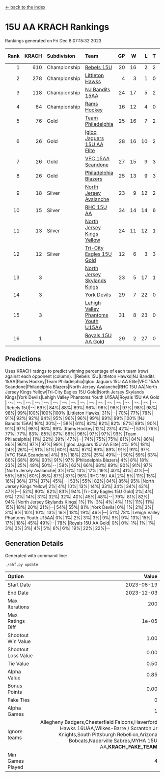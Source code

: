 [<- back to the index](readme.md)
# 15U AA KRACH Rankings
Rankings generated on Fri Dec  8 07:15:32 2023.

Rank|KRACH|Subdivision|Team|GP|W|L|T|OTW|OTL|SoS|Exp Wins|Win Diff
---:|---:|:---|:---|---:|---:|---:|---:|---:|---:|---:|---:|---:
1|610|Championship|[Rebels 15U](https://gamesheetstats.com/seasons/3659/teams/140654/schedule)|20|16|2|2|0|1|450|17.8|-0.0
2|278|Championship|[Littleton Hawks](https://gamesheetstats.com/seasons/3659/teams/177078/schedule)|4|3|1|0|0|0|153|3.8|-0.0
3|118|Championship|[NJ Bandits 15AA](https://gamesheetstats.com/seasons/3659/teams/140648/schedule)|24|17|5|2|0|1|98|18.9|0.0
4|84|Championship|[Rams Hockey](https://gamesheetstats.com/seasons/3659/teams/140653/schedule)|16|12|4|0|2|2|284|12.9|0.0
5|76|Gold|[Team Philadelphia](https://gamesheetstats.com/seasons/3659/teams/140657/schedule)|25|16|7|2|1|0|108|17.9|0.0
6|26|Gold|[Igloo Jaguars 15U AA Elite](https://gamesheetstats.com/seasons/3659/teams/140645/schedule)|28|16|10|2|1|2|27|17.9|0.0
7|26|Gold|[VFC 15AA Scandone](https://gamesheetstats.com/seasons/3659/teams/140659/schedule)|27|15|9|3|2|1|201|17.4|0.0
8|26|Gold|[Philadelphia Blazers](https://gamesheetstats.com/seasons/3659/teams/140652/schedule)|25|13|9|3|3|1|30|15.4|0.0
9|18|Silver|[North Jersey Avalanche](https://gamesheetstats.com/seasons/3659/teams/140649/schedule)|23|9|12|2|2|1|229|10.9|0.0
10|15|Silver|[RHC 15U AA](https://gamesheetstats.com/seasons/3659/teams/140655/schedule)|34|14|14|6|0|4|32|17.9|0.0
11|13|Silver|[North Jersey Kings Yellow](https://gamesheetstats.com/seasons/3659/teams/140650/schedule)|24|11|12|1|1|0|51|12.4|0.0
12|12|Silver|[Tri-City Eagles 15U Gold](https://gamesheetstats.com/seasons/3659/teams/140658/schedule)|12|6|3|3|0|0|11|8.4|0.0
13|3||[North Jersey Skylands Kings](https://gamesheetstats.com/seasons/3659/teams/140651/schedule)|23|5|17|1|0|1|98|6.4|0.0
14|3||[York Devils](https://gamesheetstats.com/seasons/3659/teams/140660/schedule)|29|7|22|0|2|2|43|7.9|0.0
15|3||[Lehigh Valley Phantoms Youth U15AA](https://gamesheetstats.com/seasons/3659/teams/140646/schedule)|31|8|23|0|0|1|20|8.9|0.0
16|1||[Royals 15U AA Gold](https://gamesheetstats.com/seasons/3659/teams/140656/schedule)|29|2|27|0|2|0|25|2.9|0.0

## Predictions
Uses KRACH ratings to predict winning percentage of each team (row) against each opponent (column).
||Rebels 15U|Littleton Hawks|NJ Bandits 15AA|Rams Hockey|Team Philadelphia|Igloo Jaguars 15U AA Elite|VFC 15AA Scandone|Philadelphia Blazers|North Jersey Avalanche|RHC 15U AA|North Jersey Kings Yellow|Tri-City Eagles 15U Gold|North Jersey Skylands Kings|York Devils|Lehigh Valley Phantoms Youth U15AA|Royals 15U AA Gold
| --: | --: | --: | --: | --: | --: | --: | --: | --: | --: | --: | --: | --: | --: | --: | --: | --: 
|Rebels 15U|--| 69%| 84%| 88%| 89%| 96%| 96%| 96%| 97%| 98%| 98%| 98%| 99%|100%|100%|100%
|Littleton Hawks| 31%|--| 70%| 77%| 78%| 91%| 92%| 92%| 94%| 95%| 96%| 96%| 99%| 99%| 99%|100%
|NJ Bandits 15AA| 16%| 30%|--| 58%| 61%| 82%| 82%| 82%| 87%| 89%| 90%| 91%| 97%| 98%| 98%| 99%
|Rams Hockey| 12%| 23%| 42%|--| 53%| 76%| 77%| 77%| 83%| 85%| 87%| 88%| 96%| 97%| 97%| 99%
|Team Philadelphia| 11%| 22%| 39%| 47%|--| 74%| 75%| 75%| 81%| 84%| 86%| 86%| 96%| 97%| 97%| 99%
|Igloo Jaguars 15U AA Elite|  4%|  9%| 18%| 24%| 26%|--| 51%| 51%| 60%| 64%| 67%| 69%| 89%| 91%| 91%| 97%
|VFC 15AA Scandone|  4%|  8%| 18%| 23%| 25%| 49%|--| 50%| 59%| 63%| 66%| 68%| 89%| 90%| 91%| 97%
|Philadelphia Blazers|  4%|  8%| 18%| 23%| 25%| 49%| 50%|--| 59%| 63%| 66%| 68%| 89%| 90%| 91%| 97%
|North Jersey Avalanche|  3%|  6%| 13%| 17%| 19%| 40%| 41%| 41%|--| 55%| 58%| 60%| 85%| 87%| 87%| 96%
|RHC 15U AA|  2%|  5%| 11%| 15%| 16%| 36%| 37%| 37%| 45%|--| 53%| 55%| 82%| 84%| 85%| 95%
|North Jersey Kings Yellow|  2%|  4%| 10%| 13%| 14%| 33%| 34%| 34%| 42%| 47%|--| 52%| 80%| 82%| 83%| 94%
|Tri-City Eagles 15U Gold|  2%|  4%|  9%| 12%| 14%| 31%| 32%| 32%| 40%| 45%| 48%|--| 79%| 81%| 82%| 94%
|North Jersey Skylands Kings|  1%|  1%|  3%|  4%|  4%| 11%| 11%| 11%| 15%| 18%| 20%| 21%|--| 54%| 55%| 81%
|York Devils|  0%|  1%|  2%|  3%|  3%|  9%| 10%| 10%| 13%| 16%| 18%| 19%| 46%|--| 51%| 78%
|Lehigh Valley Phantoms Youth U15AA|  0%|  1%|  2%|  3%|  3%|  9%|  9%|  9%| 13%| 15%| 17%| 18%| 45%| 49%|--| 78%
|Royals 15U AA Gold|  0%|  0%|  1%|  1%|  1%|  3%|  3%|  3%|  4%|  5%|  6%|  6%| 19%| 22%| 22%|--

## Generation Details

Generated with command line:
```
./ahf.py update
```

| Option | Value |
| :----- | ----: |
| Start Date | 2023-08-19 |
| End Date | 2023-12-03 |
| Max Iterations | 200 |
| Max Ratings Diff | 1e-05 |
| Shootout Win Value | 1.00 |
| Shootout Loss Value | 0.00 |
| Tie Value | 0.50 |
| Alpha Value | 0.85 |
| Bonus Points | 0.00 |
| Fake Ties | 0 |
| Alpha Games | 1 |
| Ignore teams | Allegheny Badgers,Chesterfield Falcons,Haverford Hawks 16UAA,Wilkes-Barre / Scranton Jr Knights,South Pittsburgh Rebellion,Arizona Bobcats,Naperville Sabres,MYHA 15U AA,__KRACH_FAKE_TEAM__ |
| Min Games Played | 4 |

